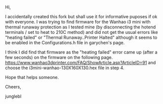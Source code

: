 Hi,

I accidentally created this fork but shall use it for informative puposes if ok with everyone.
I was trying to find firmware for the Wanhao i3 mini with thermal runaway protection as I tested mine (by disconnecting the hotend terminals / set to heat to 210C method) and did not get the usual errors like "heating failed" or "Thermal Runaway..Printer Halted" although it seems to be enabled in the Configurations.h file in garychen's page.

I think I did find that firmware as the "heating failed" error came up (after a few seconds) on the firmware on the following page.
https://www.wanhao3dprinter.com/FAQ/ShowArticle.asp?ArticleID=91 and choose the i3mini-wanhao-130X160X130.hex file in step 4.

Hope that helps someone.

Cheers, 

junglebl
